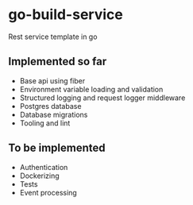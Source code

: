 # go-build-service

Rest service template in go

## Implemented so far

- Base api using fiber
- Environment variable loading and validation
- Structured logging and request logger middleware
- Postgres database
- Database migrations
- Tooling and lint

## To be implemented

- Authentication
- Dockerizing
- Tests
- Event processing
